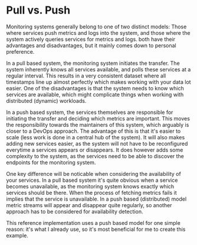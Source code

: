 # Pull vs. Push
Monitoring systems generally belong to one of two distinct models: Those where services push metrics and logs into the system,
and those where the system actively queries services for metrics and logs. both have their advantages and disadvantages, but it mainly
comes down to personal preference.

In a pull based system, the monitoring system initiates the transfer. The system inherently knows all services available, and polls these
services at a regular interval. This results in a very consistent dataset where all timestamps line up almost perfectly which makes working
with your data lot easier. One of the disadvantages is that the system needs to know which services are available, which might complicate
things when working with distributed (dynamic) workloads.

In a push based system, the services themselves are responsible for initiating the transfer and deciding which metrics are important. This
moves the responsibility towards the maintainers of this system, which arguably is closer to a DevOps approach. The advantage of this is that
it's easier to scale (less work is done in a central hub of the system). It will also makes adding new services easier, as the system will not
have to be reconfigured everytime a services appears or disappears. It does however adds some complexity to the system, as the services need
to be able to discover the endpoints for the monitoring system.

One key difference will be noticable when considering the availability of your services. In a pull based system it's quite obvious when a service
becomes unavailable, as the monitoring system knows exactly which services should be there. When the process of fetching metrics fails it implies
that the service is unavailable. In a push based (distributed) model metric streams will appear and disappear quite regularly, so another approach
has to be considered for availability detection.

This reference implementation uses a push based model for one simple reason: it's what I already use, so it's most beneficial for me to create
this example. 
